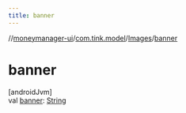 ```yaml
---
title: banner
---
```

//[moneymanager-ui](../../../index.html)/[com.tink.model](../index.html)/[Images](index.html)/[banner](banner.html)



# banner



[androidJvm]\
val [banner](banner.html): [String](https://kotlinlang.org/api/latest/jvm/stdlib/kotlin/-string/index.html)




